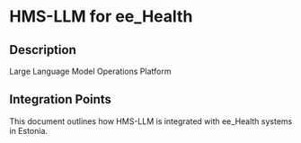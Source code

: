 # HMS-LLM for ee_Health

## Description

Large Language Model Operations Platform

## Integration Points

This document outlines how HMS-LLM is integrated with ee_Health systems in Estonia.
